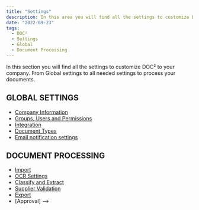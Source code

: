 ```yaml
---
title: "Settings"
description: In this area you will find all the settings to customize DOC² to your company. From Global settings to all needed settings to process your documents.
date: "2022-09-23"
tags:
  - DOC²
  - Settings
  - Global
  - Document Processing
---
```


In this section you will find all the settings to customize DOC² to your company. From Global settings to all needed settings to process your documents.

## GLOBAL SETTINGS

- [Company Information](/doc2/company-information/)
- [Groups, Users and Permissions](/security/privileges/)
- [Integration](/doc2/api-integration/api-integration/)
- [Document Types](/doc2/settings-document-types/)
- [Email notification settings](/doc2/e-mail/)

## DOCUMENT PROCESSING

- [Import](/doc2/import/)
- [OCR Settings](/doc2/document-validation/ocr-view/)
- [Classify and Extract](/doc2/document-validation/)
- [Supplier Validation](/doc2/settings-master-data-validation/)
- [Export](/doc2/export/)
- [Approval] -->
